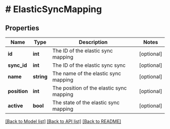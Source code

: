# # ElasticSyncMapping

## Properties

Name | Type | Description | Notes
------------ | ------------- | ------------- | -------------
**id** | **int** | The ID of the elastic sync mapping | [optional] 
**sync_id** | **int** | The ID of the elastic sync sync | [optional] 
**name** | **string** | The name of the elastic sync mapping | [optional] 
**position** | **int** | The position of the elastic sync mapping | [optional] 
**active** | **bool** | The state of the elastic sync mapping | [optional] 

[[Back to Model list]](../../README.md#documentation-for-models) [[Back to API list]](../../README.md#documentation-for-api-endpoints) [[Back to README]](../../README.md)


